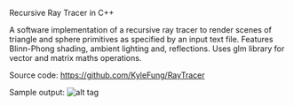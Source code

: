 Recursive Ray Tracer in C++

A software implementation of a recursive ray tracer to render scenes of triangle and sphere primitives as specified by an input text file. Features Blinn-Phong shading, ambient lighting and, reflections. Uses glm library for vector and matrix maths operations.

Source code: https://github.com/KyleFung/RayTracer

Sample output:
![alt tag](http://upload.wikimedia.org/wikipedia/commons/thumb/8/85/Smiley.svg/2000px-Smiley.svg.png)

